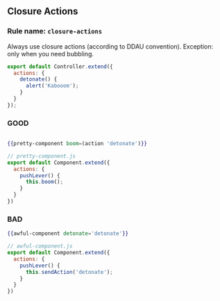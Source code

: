 ## Closure Actions
### Rule name: `closure-actions`

Always use closure actions (according to DDAU convention). Exception: only when you need bubbling.

```javascript
export default Controller.extend({
  actions: {
    detonate() {
      alert('Kabooom');
    }
  }
});
```

### GOOD
```hbs

{{pretty-component boom=(action 'detonate')}}
```

```javascript
// pretty-component.js
export default Component.extend({
  actions: {
    pushLever() {
      this.boom();
    }
  }
})
```

### BAD
```hbs
{{awful-component detonate='detonate'}}
```

```javascript
// awful-component.js
export default Component.extend({
  actions: {
    pushLever() {
      this.sendAction('detonate');
    }
  }
})
```
